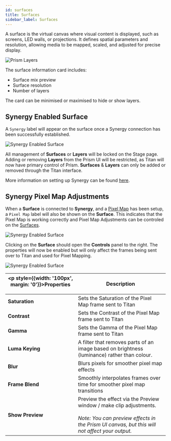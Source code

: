```yaml
---
id: surfaces
title: Surfaces
sidebar_label: Surfaces
---
```


A surface is the virtual canvas where visual content is displayed, such as screens, LED walls, or projections. It defines spatial parameters and resolution, allowing media to be mapped, scaled, and adjusted for precise display.

![Prism Layers](/prism-images/play/layers/prism-surface.png)

The surface information card includes:

- Surface mix preview
- Surface resolution
- Number of layers

The card can be minimised or maximised to hide or show layers.

## Synergy Enabled Surface

A `Synergy` label will appear on the surface once a Synergy connection has been successfully established. 

![Synergy Enabled Surface](/prism-images/play/layers/synergy-connected-surface.png)

All management of **Surfaces** or **Layers** will be locked on the Stage page. Adding or removing **Layers** from the Prism UI will be restricted, as Titan will now have primary control of Prism. **Surfaces** & **Layers** can only be added or removed through the Titan interface. 

More information on setting up Synergy can be found [here](/docs/synergy).
## Synergy Pixel Map Adjustments

When a **Surface** is connected to **Synergy**, and a [Pixel Map](docs/synergy/operating-synergy#lightmap-pixel-mapping-media-content) has been setup, a `Pixel Map` label will also be shown on the **Surface**. This indicates that the Pixel Map is working correctly and Pixel Map Adjustments can be controled on the [Surfaces](./surfaces.md).

![Synergy Enabled Surface](/prism-images/play/layers/pixel-map-surface.png)

Clicking on the **Surface** should open the **Controls** panel to the right. The properties will now be enabled but will only affect the frames being sent over to Titan and used for Pixel Mapping.

![Synergy Enabled Surface](/prism-images/play/layers/surface-pixel-map-adjustments.png)

| <p style={{width: '100px', margin: '0'}}>Properties</p> |  Description |
|------------------|------------|
| **Saturation**   | Sets the Saturation of the Pixel Map frame sent to Titan |
| **Contrast**     | Sets the Contrast of the Pixel Map frame sent to Titan |
| **Gamma**        | Sets the Gamma of the Pixel Map frame sent to Titan  |
| **Luma Keying**  | A filter that removes parts of an image based on brightness (luminance) rather than colour. |
| **Blur**         | Blurs pixels for smoother pixel map effects |
| **Frame Blend**  | Smoothly interpolates frames over time for smoother pixel map transitions |
| **Show Preview** | Preview the effect via the Preview window / make clip adjustments. <br/> <br/> *Note: You can preview effects in the Prism UI canvas, but this will not affect your output.* |